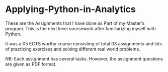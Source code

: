 # Applying-Python-in-Analytics

These are the Assignments that I have done as Part of my Master's program. This is the next level coursework after familiarizing myself with Python.

It was a 05 ECTS worthy course consisting of total 03 assignments and lots of practicing exercises and solving different real world problems.

NB: Each assignment has several tasks. However, the assignment questions are given as PDF format.
